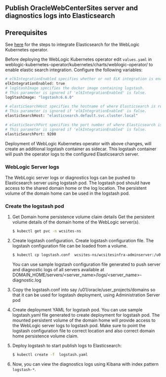 ## Publish  OracleWebCenterSites server and diagnostics logs into Elasticsearch

## Prerequisites
See [here](https://oracle.github.io/weblogic-kubernetes-operator/samples/simple/elastic-stack/) for the steps to integrate Elasticsearch for the WebLogic Kubernetes operator.

Before deploying the WebLogic Kubernetes operator edit `values.yaml` in weblogic-kubernetes-operator/kubernetes/charts/weblogic-operator/ to enable elastic search integration. 
Configure the following variables:
```bash	
# elkIntegrationEnabled specifies whether or not ELK integration is enabled.                                           
elkIntegrationEnabled: true                                                                                                                                                                                                           
# logStashImage specifies the docker image containing logstash.                                                        
# This parameter is ignored if 'elkIntegrationEnabled' is false.                                                       
logStashImage: "logstash:6.6.0"                                                                                        
                                                                                                                    
# elasticSearchHost specifies the hostname of where Elasticsearch is running.                                          
# This parameter is ignored if 'elkIntegrationEnabled' is false.                                                       
elasticSearchHost: "elasticsearch.default.svc.cluster.local"                                                           
                                                                                                                    
# elasticSearchPort specifies the port number of where Elasticsearch is running.                                       
# This parameter is ignored if 'elkIntegrationEnabled' is false.                                                       
elasticSearchPort: 9200	
```
Deployment of WebLogic Kubernetes operator with above changes, will create an additional logstash container as sidecar. This logstash container will push the operator logs to the configured Elasticsearch server.

### WebLogic Server logs

The WebLogic server logs or diagnostics logs can be pushed to Elasticsearch server using logstash pod. The logstash pod should have access to the shared domain home or the log location. The persistent volume of the domain home can be used in the logstash pod. 

### Create the logstash pod

1. Get Domain home persistence volume claim details
Get the persistent volume details of the domain home of the WebLogic server(s).

    ```bash
    $ kubectl get pvc -n wcsites-ns  
    ```

1. Create logstash configuration.
Create logstash configuration file. The logstash configuration file can be loaded from a volume. 
    ```bash
    $ kubectl cp logstash.conf  wcsites-ns/wcsitesinfra-adminserver:/u01/oracle/user_projects/domains --namespace wcsites-ns
    ```

    You can use sample logstash configuration file generated to push server and diagnostic logs of all servers available at DOMAIN_HOME/servers/<server_name>/logs/<server_name>-diagnostic.log

1. Copy the logstash.conf into say /u01/oracle/user_projects/domains so that it can be used for logstash deployment, using Administration Server pod 

1. Create deployment YAML for logstash pod.
You can use sample logstash.yaml file generated to create deployment for logstash pod. The mounted persistent volume of the domain home will provide access to the WebLogic server logs to logstash pod. 
Make sure to point the logstash configuration file to correct location and also correct domain home persistence volume claim. 

1. Deploy logstash to start publish logs to Elasticsearch:

    ```bash
    $ kubectl create -f  logstash.yaml
    ```

1. Now, you can view the diagnostics logs using Kibana with index pattern `logstash-*`.

